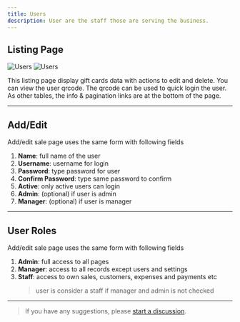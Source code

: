 ```yaml
---
title: Users
description: User are the staff those are serving the business.
---
```


## Listing Page

![Users](/images/light/user-qrcode.png 'Users')
![Users](/images/dark/user-qrcode.png 'Users')

This listing page display gift cards data with actions to edit and delete. You can view the user qrcode. The qrcode can be used to quick login the user. As other tables, the info & pagination links are at the bottom of the page.

---

## Add/Edit

Add/edit sale page uses the same form with following fields

1. **Name**: full name of the user
2. **Username**: username for login
3. **Password**: type password for user
4. **Confirm Password**: type same password to confirm
5. **Active**: only active users can login
6. **Admin**: (optional) if user is admin
7. **Manager**: (optional) if user is manager

---

## User Roles

Add/edit sale page uses the same form with following fields

1. **Admin**: full access to all pages
2. **Manager**: access to all records except users and settings
3. **Staff**: access to own sales, customers, expenses and payments etc
   > user is consider a staff if manager and admin is not checked

---

> If you have any suggestions, please [start a discussion](https://halabyte.com/contact).
